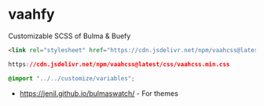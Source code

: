 # vaahfy
Customizable SCSS of Bulma &amp; Buefy

```html
<link rel="stylesheet" href="https://cdn.jsdelivr.net/npm/vaahcss@latest/css/vaahcss.min.css" />
```

```css
https://cdn.jsdelivr.net/npm/vaahcss@latest/css/vaahcss.min.css
```


```scss
@import "../../customize/variables";
```

- https://jenil.github.io/bulmaswatch/ - For themes